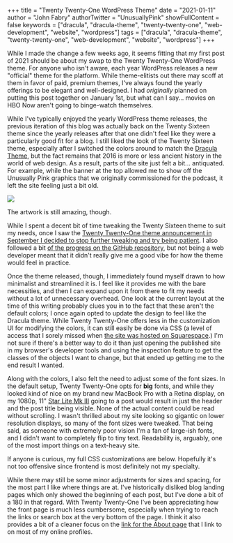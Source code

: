 +++
title = "Twenty Twenty-One WordPress Theme"
date = "2021-01-11"
author = "John Fabry"
authorTwitter = "UnusuallyPink"
showFullContent = false
keywords = ["dracula", "dracula-theme", "twenty-twenty-one", "web-development", "website", "wordpress"]
tags = ["dracula", "dracula-theme", "twenty-twenty-one", "web-development", "website", "wordpress"]
+++

While I made the change a few weeks ago, it seems fitting that my first post of 2021 should be about my swap to the Twenty Twenty-One WordPress theme. For anyone who isn't aware, each year WordPress releases a new "official" theme for the platform. While theme-elitists out there may scoff at them in favor of paid, premium themes, I've always found the yearly offerings to be elegant and well-designed. I had _originally_ planned on putting this post together on January 1st, but what can I say... movies on HBO Now aren't going to binge-watch themselves.

While I've typically enjoyed the yearly WordPress theme releases, the previous iteration of this blog was actually back on the Twenty Sixteen theme since the yearly releases after that one didn't feel like they were a particularly good fit for a blog. I still liked the look of the Twenty Sixteen theme, especially after I switched the colors around to match the [Dracula Theme](https://unusually.pink/all-dracula-everything/), but the fact remains that 2016 is more or less ancient history in the world of web design. As a result, parts of the site just felt a bit... antiquated. For example, while the banner at the top allowed me to show off the Unusually Pink graphics that we originally commissioned for the podcast, it left the site feeling just a bit old.

![](images/cropped-cropped-Unusually-Pink-Facebook-Cover-Photo.png)

The artwork is still amazing, though.

While I spent a decent bit of time tweaking the Twenty Sixteen theme to suit my needs, once I saw the [Twenty Twenty-One theme announcement in September I decided to stop further tweaking and try being patient](https://make.wordpress.org/core/2020/09/23/introducing-twenty-twenty-one/). I also followed a bit [of the progress on the GitHub repository](https://github.com/wordpress/twentytwentyone), but not being a web developer meant that it didn't really give me a good vibe for how the theme would feel in practice.

Once the theme released, though, I immediately found myself drawn to how minimalist and streamlined it is. I feel like it provides me with the bare necessities, and then I can expand upon it from there to fit my needs without a lot of unnecessary overhead. One look at the current layout at the time of this writing probably clues you in to the fact that these aren't the default colors; I once again opted to update the design to feel like the Dracula theme. While Twenty Twenty-One offers less in the customization UI for modifying the colors, it can still easily be done via CSS (a level of access that I sorely missed when [the site was hosted on Squarespace](https://unusually.pink/unusually-pink-migration/).) I'm not sure if there's a better way to do it than just opening the published site in my browser's developer tools and using the inspection feature to get the classes of the objects I want to change, but that ended up getting me to the end result I wanted.

Along with the colors, I also felt the need to adjust some of the font sizes. In the default setup, Twenty Twenty-One opts for **big** fonts, and while they looked kind of nice on my brand new MacBook Pro with a Retina display, on my 1080p, 11" [Star Lite Mk III](https://unusually.pink/star-lite-mk-iii/) going to a post would result in just the header and the post title being visible. None of the actual content could be read without scrolling. I wasn't thrilled about my site looking so gigantic on lower resolution displays, so many of the font sizes were tweaked. That being said, as someone with extremely poor vision I'm a fan of large-ish fonts, and I didn't want to completely flip to tiny text. Readability is, arguably, one of the most import things on a text-heavy site.

If anyone is curious, my full CSS customizations are below. Hopefully it's not too offensive since frontend is most definitely not my specialty.

<script src="https://gist.github.com/jfabry-noc/61638fc4518fd5d09df4b014a38543fd.js"></script>

While there may still be some minor adjustments for sizes and spacing, for the most part I like where things are at. I've historically disliked blog landing pages which only showed the beginning of each post, but I've done a bit of a 180 in that regard. With Twenty Twenty-One I've been appreciating how the front page is much less cumbersome, especially when trying to reach the links or search box at the very bottom of the page. I think it also provides a bit of a cleaner focus on the [link for the About page](https://unusually.pink/about/) that I link to on most of my online profiles.
